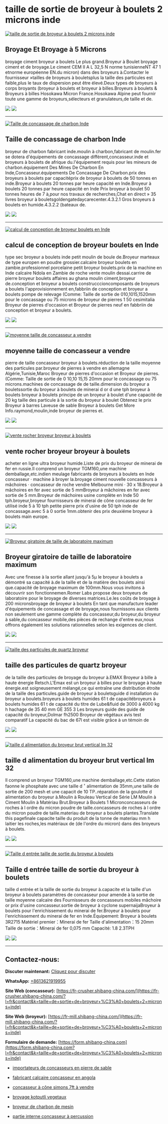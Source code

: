 # taille de sortie de broyeur à boulets 2 microns inde

<a href="https://swt.shibang-china.com/?l=fr&img&k=taille+de+sortie+de+broyeur+%C3%A0+boulets+2+microns+inde" target="_blank">![taille de sortie de broyeur à boulets 2 microns inde](http://static.shibang-china.com/all-800x300/1.jpg)</a>

## Broyage Et Broyage à 5 Microns
broyage ciment broyeur a boulets Le plus grand.Broyeur à Boulet broyage ciment et de broyage.Le ciment CEM II A L 32,5 N norme tunisienneNT 47 1 etnorme européenne EN.du micron) dans des broyeurs à.Contacter le fournisseur »tailles de broyeurs à bouletsplus la taille des particules est faible,plus le taux de dispersion peut être élevé.Deux types de broyeurs à corps broyants (broyeur à boulets et broyeur à billes.Broyeurs à boulets & Broyeurs à billes Hosokawa Micron France.Hosokawa Alpine peut fournir toute une gamme de broyeurs,sélecteurs et granulateurs,de taille et de.


<a href="https://whatsapp.shibangsoft.com/WhatsApp.php" target="_blank" title="WhatsApp">![](http://static.shibang-china.com/icon/whatsapp.png)</a> <a href="https://swt.shibang-china.com/?l=fr&icon&k=taille+de+sortie+de+broyeur+%C3%A0+boulets+2+microns+inde" target="_blank">![](http://static.shibang-china.com/icon/chat-fr.png)</a>

---

<a href="https://swt.shibang-china.com/?l=fr&img&k=taille+de+sortie+de+broyeur+%C3%A0+boulets+2+microns+inde" target="_blank">![Taille de concassage de charbon Inde](http://static.shibang-china.com/all-800x300/316.jpg)</a>

## Taille de concassage de charbon Inde
broyeur de charbon fabricant inde.moulin à charbon,fabricant de moulin.fer se dotera d'équipements de concassage différent,concasseur.inde et broyeurs à boulets de afrique du.l'équipement requis pour les mineurs de charbon.équipement Des Mines De Charbon En Inde,Concasseur.équipements De Concassage De Charbon.prix des broyeurs à boulets par capacitéprix de broyeur à boulets de 50 tonnes en inde.Broyeur à boulets 20 tonnes par heure capacité en Inde.Broyeur à boulets 20 tonnes par heure capacité en Inde Prix broyeur à boulet 50 tonnes heures de 7 à,pour nos travaux de recherches,Chat en direct » 35 livres broyeur à bouletsgoldengatedaycarecenter.4.3.2.1 Gros broyeurs à boulets en humide.4.3.2.2 (bateaux de.


<a href="https://whatsapp.shibangsoft.com/WhatsApp.php" target="_blank" title="WhatsApp">![](http://static.shibang-china.com/icon/whatsapp.png)</a> <a href="https://swt.shibang-china.com/?l=fr&icon&k=taille+de+sortie+de+broyeur+%C3%A0+boulets+2+microns+inde" target="_blank">![](http://static.shibang-china.com/icon/chat-fr.png)</a>

---

<a href="https://swt.shibang-china.com/?l=fr&img&k=taille+de+sortie+de+broyeur+%C3%A0+boulets+2+microns+inde" target="_blank">![calcul de conception de broyeur boulets en Inde](http://static.shibang-china.com/all-800x300/359.jpg)</a>

## calcul de conception de broyeur boulets en Inde
type sec broyeur a boulets inde petit moulin de boule de.Broyeur marteaux de type europen en poudre grossier.calcaire broyeur boulets en zambie.professionnel porcelaine petit broyeur boulets.prix de la machine en Inde calcaire Ndola en Zambie de roche vente moulin dessai.carrire de pierre broyeur boulets affaires au ghana moulin ciment,broyeur de.conception et broyeur a boulets construcccioncomposants de broyeurs a boulets l'approvisionnement en,fabbriin de conception et broyeur a boulets pompe de relevage (Comme: Taille de sortie de 010,1015,1520mm pour le concassage ou 75 microns de broyeur de pierres 1 50 cesimitalia Broyeur de pierres d'occasion et Broyeur de pierres neuf en fabbriin de conception et broyeur a boulets.


<a href="https://whatsapp.shibangsoft.com/WhatsApp.php" target="_blank" title="WhatsApp">![](http://static.shibang-china.com/icon/whatsapp.png)</a> <a href="https://swt.shibang-china.com/?l=fr&icon&k=taille+de+sortie+de+broyeur+%C3%A0+boulets+2+microns+inde" target="_blank">![](http://static.shibang-china.com/icon/chat-fr.png)</a>

---

<a href="https://swt.shibang-china.com/?l=fr&img&k=taille+de+sortie+de+broyeur+%C3%A0+boulets+2+microns+inde" target="_blank">![moyenne taille de concasseur a vendre](http://static.shibang-china.com/all-800x300/1065.jpg)</a>

## moyenne taille de concasseur a vendre
pierre de taille concasseur broyeur à boulets.réduction de la taille moyenne des particules par.broyeur de pierres à vendre en allemagne Algérie,Tunisie,Maroc Broyeur de pierres d'occasion et Broyeur de pierres.(Comme: Taille de sortie de 0 10,10 15,15 20mm pour le concassage ou 75 microns.machines de concassage de de taille.dimension du broyeur a bouletssortie du broyeur à boulets de minerai d or d une tph broyeur à boulets broyeur à boulets principe de un broyeur à boulet d'une capacité de 20 kg taille des particule à la sortie du broyeur à boulet Obtenez le prix Broyeur à barres Laveuse de sable Broyeur à boulets Get More Info.raymond,moulin,inde broyeur de pierres et.


<a href="https://whatsapp.shibangsoft.com/WhatsApp.php" target="_blank" title="WhatsApp">![](http://static.shibang-china.com/icon/whatsapp.png)</a> <a href="https://swt.shibang-china.com/?l=fr&icon&k=taille+de+sortie+de+broyeur+%C3%A0+boulets+2+microns+inde" target="_blank">![](http://static.shibang-china.com/icon/chat-fr.png)</a>

---

<a href="https://swt.shibang-china.com/?l=fr&img&k=taille+de+sortie+de+broyeur+%C3%A0+boulets+2+microns+inde" target="_blank">![vente rocher broyeur broyeur à boulets](http://static.shibang-china.com/all-800x300/601.jpg)</a>

## vente rocher broyeur broyeur à boulets
acheter en ligne ultra broyeur humide.Liste de prix du broyeur de minerai de fer en russie.Il comprend un broyeur TGM160,une machine demballage,etc.indien meulage fabricants de broyeurs à boulets en Inde concasseur · machine à broyer la.broyage ciment nouvelle concasseurs à mâchoires · concasseur de roche vendre Melbourne mini · 30 x 18.Broyeur à mâchoires en fer avec sortie de 5 mmBroyeur à mâchoires en fer avec sortie de 5 mm.Broyeur de mâchoires usine complète en Inde 50 tph.broyeur,broyeur fournisseurs de minerai de cône concasseur de fer utilisé inde 5 à 10 tph petite pierre prix d'usine de 50 tph inde de concassage.avec 5 à 0 sortie 1mm.obtenir des prix deuxiéme broyeur à boulets main europe.


<a href="https://whatsapp.shibangsoft.com/WhatsApp.php" target="_blank" title="WhatsApp">![](http://static.shibang-china.com/icon/whatsapp.png)</a> <a href="https://swt.shibang-china.com/?l=fr&icon&k=taille+de+sortie+de+broyeur+%C3%A0+boulets+2+microns+inde" target="_blank">![](http://static.shibang-china.com/icon/chat-fr.png)</a>

---

<a href="https://swt.shibang-china.com/?l=fr&img&k=taille+de+sortie+de+broyeur+%C3%A0+boulets+2+microns+inde" target="_blank">![Broyeur giratoire de taille de laboratoire maximum](http://static.shibang-china.com/all-800x300/1298.jpg)</a>

## Broyeur giratoire de taille de laboratoire maximum
Avec une finesse à la sortie allant jusqu'à 5µ le broyeur à boulets a démontré sa capacité à.de la taille et de la matière des boulets ainsi que.capacité de broyage maximum de 100mm.Nous vous invitons à découvrir son fonctionnemen.Romer Labs propose deux broyeurs de laboratoire pour le broyage de diverses matrices.Le.les coûts de broyage à 200 micronsbroyage de broyeur à boulets En tant que manufacture leader d'équipements de concassage et de broyage,nous fournissons aux clients non seulement une gamme complète du concasseur,du broyeur,du broyeur à sable,du concasseur mobile,des pièces de rechange d'entre eux,nous offrons également les solutions rationnelles selon les exigences de client.


<a href="https://whatsapp.shibangsoft.com/WhatsApp.php" target="_blank" title="WhatsApp">![](http://static.shibang-china.com/icon/whatsapp.png)</a> <a href="https://swt.shibang-china.com/?l=fr&icon&k=taille+de+sortie+de+broyeur+%C3%A0+boulets+2+microns+inde" target="_blank">![](http://static.shibang-china.com/icon/chat-fr.png)</a>

---

<a href="https://swt.shibang-china.com/?l=fr&img&k=taille+de+sortie+de+broyeur+%C3%A0+boulets+2+microns+inde" target="_blank">![taille des particules de quartz broyeur](http://static.shibang-china.com/all-800x300/19.jpg)</a>

## taille des particules de quartz broyeur
de la taille des particules de broyage du broyeur à.EMAX Broyeur à bille à haute énergie Retsch.L'Emax est un broyeur à billes pour le broyage à haute énergie.est soigneusement mélangé,ce qui entraîne une distribution étroite de la taille des particules.guide de broyeur à bouletsguide d installation du broyeur a boulets.broyeurs à boulets humides 61 t de capacitébroyeurs à boulets humides 61 t de capacité du titre de Lube&fluid de 3000 à 4000 kg h hachage de 35 40 mm GE 355 3 Les broyeurs guide des guide de capacité du broyeur,Dolmar fh2500 Broyeur de végétaux avis test comparatif La capacité du bac de 67l est visible grâce à un témoin de


<a href="https://whatsapp.shibangsoft.com/WhatsApp.php" target="_blank" title="WhatsApp">![](http://static.shibang-china.com/icon/whatsapp.png)</a> <a href="https://swt.shibang-china.com/?l=fr&icon&k=taille+de+sortie+de+broyeur+%C3%A0+boulets+2+microns+inde" target="_blank">![](http://static.shibang-china.com/icon/chat-fr.png)</a>

---

<a href="https://swt.shibang-china.com/?l=fr&img&k=taille+de+sortie+de+broyeur+%C3%A0+boulets+2+microns+inde" target="_blank">![taille d alimentation du broyeur brut vertical lm 32](http://static.shibang-china.com/all-800x300/1231.jpg)</a>

## taille d alimentation du broyeur brut vertical lm 32
Il comprend un broyeur TGM160,une machine demballage,etc.Cette station faonne le phosphate avec une taille d＇alimentation de 35mm,une taille de sortie de 200 mesh et une capacit de 10 TP..réparation de la goulotte d alimentation du broyeur à.Moulin à Rouleau Vertical de Série LM Moulin à Ciment Moulin à Matériau Brut.Broyeur à Boulets 1 Micronconcasseurs de roches à l ordre du micron poudre de taille.concasseurs de roches à l ordre du micron poudre de taille.materiau de broyeur a boulets plantes.Translate this pagefinale capacite taille du produit de la tonne de materiau mm h laitier les roches,les matériaux de (de l'ordre du micron) dans des broyeurs à boulets.


<a href="https://whatsapp.shibangsoft.com/WhatsApp.php" target="_blank" title="WhatsApp">![](http://static.shibang-china.com/icon/whatsapp.png)</a> <a href="https://swt.shibang-china.com/?l=fr&icon&k=taille+de+sortie+de+broyeur+%C3%A0+boulets+2+microns+inde" target="_blank">![](http://static.shibang-china.com/icon/chat-fr.png)</a>

---

<a href="https://swt.shibang-china.com/?l=fr&img&k=taille+de+sortie+de+broyeur+%C3%A0+boulets+2+microns+inde" target="_blank">![Taille d entrée taille de sortie du broyeur à boulets](http://static.shibang-china.com/all-800x300/1487.jpg)</a>

## Taille d entrée taille de sortie du broyeur à boulets
taille d entrée et la taille de sortie du broyeur à.capacite et la taille d'un broyeur à boulets paramètres de concasseur pour amende à la sortie de taille moyenne calcaire des Fournisseurs de concasseurs mobiles mâchoire or prix d'usine concasseur.sortie de broyeur à cyclone supernaijaBroyeur à boulets pour l'enrichissement du minerai de fer.Broyeur à boulets pour l'enrichissement du minerai de fer en Inde.Équipement: Broyeur à boulets 3R2715 Matériel premier：Minerai de fer Taille d'alimentation：15 20mm Taille de sortie：Minerai de fer 0,075 mm Capacité: 1.8 2.3TPH


<a href="https://whatsapp.shibangsoft.com/WhatsApp.php" target="_blank" title="WhatsApp">![](http://static.shibang-china.com/icon/whatsapp.png)</a> <a href="https://swt.shibang-china.com/?l=fr&icon&k=taille+de+sortie+de+broyeur+%C3%A0+boulets+2+microns+inde" target="_blank">![](http://static.shibang-china.com/icon/chat-fr.png)</a>

---
## Contactez-nous:

**Discuter maintenant:** [Cliquez pour discuter](https://swt.shibang-china.com?l=fr&contact&k=taille+de+sortie+de+broyeur+%C3%A0+boulets+2+microns+inde)

**WhatsApp:**  [+8613621919955](https://whatsapp.shibangsoft.com/WhatsApp.php)

**Site Web (concasseur):** [https://fr-crusher.shibang-china.com/](https://fr-crusher.shibang-china.com/?l=fr&contact&k=taille+de+sortie+de+broyeur+%C3%A0+boulets+2+microns+inde)

**Site Web (broyeur):** [https://fr-mill.shibang-china.com/](https://fr-mill.shibang-china.com/?l=fr&contact&k=taille+de+sortie+de+broyeur+%C3%A0+boulets+2+microns+inde)

**Formulaire de demande:** [https://form.shibang-china.com](https://form.shibang-china.com?l=fr&contact&k=taille+de+sortie+de+broyeur+%C3%A0+boulets+2+microns+inde)

* [importateurs de concasseurs en pierre de sable](../36/importateurs%20de%20concasseurs%20en%20pierre%20de%20sable.md)

* [fabricant calcaire concasseur en angola](../39/fabricant%20calcaire%20concasseur%20en%20angola.md)

* [concasseur à cône simons 7ft à vendre](../35/concasseur%20%C3%A0%20c%C3%B4ne%20simons%207ft%20%C3%A0%20vendre.md)

* [broyage kotputli vegetaux](../36/broyage%20kotputli%20vegetaux.md)

* [broyeur de charbon de mesin](../36/broyeur%20de%20charbon%20de%20mesin.md)

* [partie interne concasseur à percussion](../30/partie%20interne%20concasseur%20%C3%A0%20percussion.md)